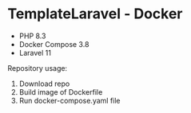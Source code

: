 # TemplateLaravel - Docker

- PHP 8.3
- Docker Compose 3.8
- Laravel 11

Repository usage:

 1. Download repo
 2. Build image of Dockerfile
 3. Run docker-compose.yaml file